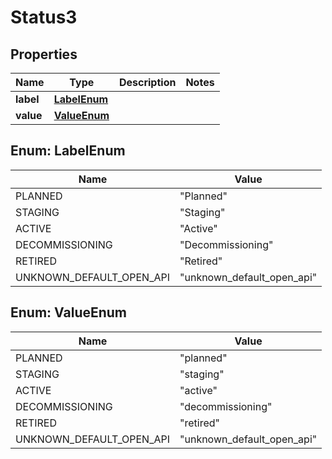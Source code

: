 

# Status3


## Properties

| Name | Type | Description | Notes |
|------------ | ------------- | ------------- | -------------|
|**label** | [**LabelEnum**](#LabelEnum) |  |  |
|**value** | [**ValueEnum**](#ValueEnum) |  |  |



## Enum: LabelEnum

| Name | Value |
|---- | -----|
| PLANNED | &quot;Planned&quot; |
| STAGING | &quot;Staging&quot; |
| ACTIVE | &quot;Active&quot; |
| DECOMMISSIONING | &quot;Decommissioning&quot; |
| RETIRED | &quot;Retired&quot; |
| UNKNOWN_DEFAULT_OPEN_API | &quot;unknown_default_open_api&quot; |



## Enum: ValueEnum

| Name | Value |
|---- | -----|
| PLANNED | &quot;planned&quot; |
| STAGING | &quot;staging&quot; |
| ACTIVE | &quot;active&quot; |
| DECOMMISSIONING | &quot;decommissioning&quot; |
| RETIRED | &quot;retired&quot; |
| UNKNOWN_DEFAULT_OPEN_API | &quot;unknown_default_open_api&quot; |



